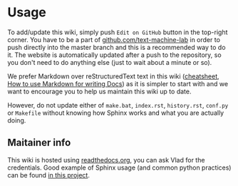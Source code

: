 # Usage

To add/update this wiki, simply push `Edit on GitHub` button in the top-right corner. You have to be a part of [github.com/text-machine-lab](https://github.com/text-machine-lab) in order to push directly into the master branch and this is a recommended way to do it. The website is automatically updated after a push to the repository, so you don't need to do anything else (just to wait about a minute or so).

We prefer Markdown over reStructuredText text in this wiki ([cheatsheet](https://github.com/adam-p/markdown-here/wiki/Markdown-Cheatsheet), [How to use Markdown for writing Docs](https://docs.microsoft.com/en-us/contribute/how-to-write-use-markdown)) as it is simpler to start with and we want to encourage you to help us maintain this wiki up to date.

However, do not update either of `make.bat`, `index.rst`, `history.rst`, `conf.py` or `Makefile` without knowing how Sphinx works and what you are actually doing.

## Maitainer info

This wiki is hosted using [readthedocs.org](https://readthedocs.org/), you can ask Vlad for the credentials. Good example of Sphinx usage (and common python practices) can be found [in this project](https://github.com/audreyr/binaryornot).
